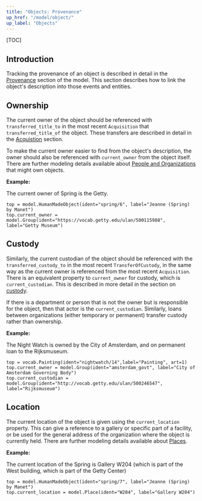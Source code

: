 ```yaml
---
title: "Objects: Provenance"
up_href: "/model/object/"
up_label: "Objects"
---
```


[TOC]

## Introduction

Tracking the provenance of an object is described in detail in the [Provenance](/model/provenance) section of the model. This section describes how to link the object's description into those events and entities.

## Ownership

The current owner of the object should be referenced with `transferred_title_to` in the most recent `Acquisition` that `transferred_title_of` the object. These transfers are described in detail in the [Acquistion](/model/provenance/acquisition) section.

To make the current owner easier to find from the object's description, the owner should also be referenced with `current_owner` from the object itself. There are further modeling details available about [People and Organizations](/model/actor) that might own objects.

__Example:__

The current owner of Spring is the Getty.

```crom
top = model.HumanMadeObject(ident="spring/6", label="Jeanne (Spring) by Manet")
top.current_owner = model.Group(ident="https://vocab.getty.edu/ulan/500115988", label="Getty Museum")
```

## Custody

Similarly, the current custodian of the object should be referenced with the `transferred_custody_to` in the most recent `TransferOfCustody`, in the same way as the current owner is referenced from the most recent `Acquisition`. There is an equivalent property to `current_owner` for custody, which is `current_custodian`.  This is described in more detail in the section on [custody](/model/provenance/custody).

If there is a department or person that is not the owner but is responsible for the object, then that actor is the `current_custodian`. Similarly, loans between organizations (either temporary or permanent) transfer custody rather than ownership.

__Example:__

The Night Watch is owned by the City of Amsterdam, and on permanent loan to the Rijksmuseum.

```crom
top = vocab.Painting(ident="nightwatch/14",label="Painting", art=1)
top.current_owner = model.Group(ident="amsterdam_govt", label="City of Amsterdam Governing Body")
top.current_custodian = model.Group(ident="http://vocab.getty.edu/ulan/500246547", label="Rijksmuseum")
```

## Location

The current location of the object is given using the `current_location` property.  This can give a reference to a gallery or specific part of a facility, or be used for the general address of the organization where the object is currently held. There are further modeling details available about [Places](/model/place/).


__Example:__

The current location of the Spring is Gallery W204 (which is part of the West building, which is part of the Getty Center)

```crom
top = model.HumanMadeObject(ident="spring/7", label="Jeanne (Spring) by Manet")
top.current_location = model.Place(ident="W204", label="Gallery W204")
```

